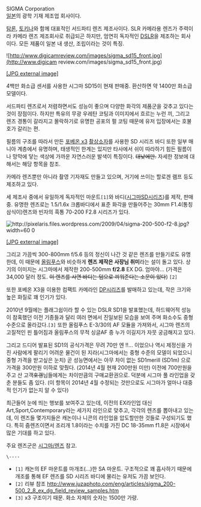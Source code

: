 SIGMA Corporation  
[일본](%EC%9D%BC%EB%B3%B8.md)의 광학 기재 제조업 회사이다.

[탐론](%ED%83%90%EB%A1%A0.md), [토키나](%ED%86%A0%ED%82%A4%EB%82%98.md)와 함께
대표적인 서드파티 렌즈 제조사이다. SLR 카메라용 렌즈가 주력이라 카메라 렌즈 제조회사로 취급되곤 하지만, 엄연히 독자적인
[DSLR](DSLR.md)을 제조하는 회사이다. 모든 제품이 일본 내 생산, 조립이라는 것이 특징.

![http://www.digicamreview.com/images/sigma_sd15_front.jpg](http://www.digicam
review.com/images/sigma_sd15_front.jpg)

[[JPG external
image]](http://www.digicamreview.com/images/sigma_sd15_front.jpg)

4백만 화소급 센서를 사용한 시그마 SD15이 현재 판매중. 환산하면 약 1400만 화소급 모델이다.

서드파티 렌즈로서 저렴하면서도 성능이 좋으며 다양한 화각의 제품군을 갖추고 있다는 것이 장점이다. 하지만 특유의 무광 우레탄 코팅과
이미지에서 흐르는 누런 끼, 그리고 렌즈 경통이 갈라지고 몰락하기로 유명한 공포의 펄 코팅 때문에 유저 입장에서는 호불호가 갈리는 편.

필름의 구조를 따라서 만든 [포베온 x3](%ED%8F%AC%EB%B2%A0%EC%98%A8%20x3.md)
[촬상소자](%EC%B4%AC%EC%83%81%EC%86%8C%EC%9E%90.md)를 사용한 SD 시리즈 바디 또한 일부 매니아
계층에서 유명하며, 태생적인 한계는 있지만 타사에서 쉬이 따라하기 힘든 필름이나 망막에 닿는 색상에 가까운 자연스러운 발색이 특징이다.
<del>대낮에만.</del> 자세한 정보에 대해서는 해당 항목을 참조.

카메라 렌즈뿐만 아니라 촬영 기자재도 만들고 있으며, 거기에 쓰이는 할로겐 램프 등도 제조하고 있다.

세 제조사 중에서 유일하게 독자적인 마운트`[1]`와 바디([시그마SD시리즈](%EC%8B%9C%EA%B7%B8%EB%A7%88%20SD%EC%8B%9C%EB%A6%AC%EC%A6%88.md))를
제작, 판매중. 유명한 렌즈로는 1.5/1.6x 크롭바디에서 표준 화각을 만들어주는 30mm F1.4(통칭 삼식이)렌즈와 빈자의 흑통
70-200 F2.8 시리즈가 있다.

![http://pixelaris.files.wordpress.com/2009/04/sigma-200-500-f2-8.jpg?width=60
0](http://pixelaris.files.wordpress.com/2009/04/sigma-200-500-f2-8.jpg)

[[JPG external
image]](http://pixelaris.files.wordpress.com/2009/04/sigma-200-500-f2-8.jpg)

그리고 가끔씩 300-800mm f/5.6 등의 정신이 나간 것 같은 렌즈를 만들기로도 유명한데, 이 때문에
[올림푸스](%EC%98%AC%EB%A6%BC%ED%91%B8%EC%8A%A4.md)와 비슷하게 **렌즈 제작은 사장님 취미**라는
설이 돌고 있다. 상기의 이미지는 시그마에서 제작한 200-500mm **f/2.8** EX DG. 엄마야... (가격은 34,000 달러
정도. <del> 이 렌즈를 사면 바디는 덤으로 끼워준다는 소문이 있다</del>) `[2]`

또한 포베온 X3을 이용한 컴팩트 카메라인 [DP시리즈](%EC%8B%9C%EA%B7%B8%EB%A7%88%20DP%EC%8B%9C%EB%A6%AC%EC%A6%88.md)를 발매하고
있는데, 작은 크기와 높은 화질로 꽤 인기가 있다.

2010년 9월에는 플래그쉽이라 할 수 있는 DSLR SD1을 발표했는데, 하드웨어적 성능이 참혹했던 이전 기종들과 달리 여러 면에서
진일보된 모습을 보여 주며 화소수도 중형 수준으로 올라갔다.`[3]` 또한 올림푸스 E-3/30의 AF 모듈을 가져와서, 시그마 렌즈의
고질적인 핀 틀어짐과 올림푸스의 무적 싱글AF 중 누가 이길지가 자뭇 궁금해지고 있다.

그리고 드디어 발표된 SD1의 공식가격은 무려 70만 엔 !!... 이었으나 역시 제정신을 가진 사람에게 팔리기 어려운 물건이 된
지라(시그마에서는 중형 수준의 모델이 되었으니 중형 가격을 받고싶은 눈치) 곧 성능면에서는 아무 차이 없는 SD1merill (SD1m)
으로 가격을 300만원 이하로 맞췄다. (2014년 4월 현재 200만원 미만) 이전에 700만원을 주고 산
고객<del>호갱</del>님들에게는 차이만큼의 구매교환권으로. 덕분에 시그마 풀 라인업을 갖춘 분들도 좀 있다. (이 항목이 2014년
4월 수정되는 것만으로도 시그마가 얼마나 대중적 인기가 없는지 알 수 있다)

최근들어 눈에 띄는 행보를 보여주고 있는데, 이전의 EX라인업 대신 Art,Sport,Contemporary라는 세가지 라인으로 맞추고,
각각의 렌즈를 뽑아내고 있는데, 이 렌즈들 몇가지들은 캐논이나 니콘의 라인업을 압도할만한 것들로 구성되기도 했다. 특히 줌렌즈이면서 조리개
1.8이라는 수치를 가진 DC 18-35mm f1.8은 시장에서 많은 기대를 하고 있다.

주요 렌즈군은 [시그마/렌즈](%EC%8B%9C%EA%B7%B8%EB%A7%88/%EB%A0%8C%EC%A6%88.md) 참고.

`\----`

  * `[1]` 캐논의 EF 마운트를 마개조(...)한 SA 마운트. 구조적으로 꽤 흡사하기 때문에 개조를 통해 EF 렌즈를 SD 시리즈 바디에 물리는 유저도 가끔 보인다.
  * `[2]` 리뷰 참조 <http://www.juzaphoto.com/eng/articles/sigma_200-500_2_8_ex_dg_field_review_samples.htm>
  * `[3]` x3 구조이기 때문. 화소 자체의 숫자는 1500만 가량.

